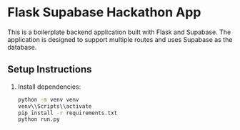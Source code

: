 # Flask Supabase Hackathon App

This is a boilerplate backend application built with Flask and Supabase. The application is designed to support multiple routes and uses Supabase as the database.

## Setup Instructions

1. Install dependencies:
   ```bash
   python -m venv venv
   venv\\Scripts\\activate
   pip install -r requirements.txt
   python run.py

